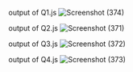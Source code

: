 output of Q1.js
![Screenshot (374)](https://github.com/user-attachments/assets/9fcb5443-a26c-4d00-962e-f816c5084df9)

output of Q2.js
![Screenshot (371)](https://github.com/user-attachments/assets/60946690-e27b-4fe2-b564-b4a5ca4fc46d)

output of Q3.js
![Screenshot (372)](https://github.com/user-attachments/assets/945cead8-acae-46c6-9ef5-fb02a3485009)

output of Q4.js
![Screenshot (373)](https://github.com/user-attachments/assets/39eed084-d26c-4362-9901-938db99c36d5)

